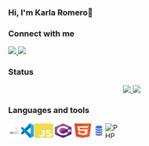 ### Hi, I'm Karla Romero👋

<!--
**KarlaRomero17/karlaromero17** is a ✨ _special_ ✨ repository because its `README.md` (this file) appears on your GitHub profile.

Here are some ideas to get you started:

- 🔭 I’m currently working on ...
- 🌱 I’m currently learning ...
- 👯 I’m looking to collaborate on ...
- 🤔 I’m looking for help with ...
- 💬 Ask me about ...
- 📫 How to reach me: ...
- 😄 Pronouns: ...
- ⚡ Fun fact: ...
-->

### Connect with me

<a target="_blank" href="https://www.linkedin.com/in/lissette-romero-31645a21a/" rel="nofollow">
  <img src="https://img.shields.io/badge/-LinkedIn-%230077B5?style=for-the-badge&amp;logo=linkedin&amp;logoColor=white" style="max-width: 100%;">
</a>
<a href="mailto:romerolissette17@gmail.com"><img src="https://img.shields.io/badge/-Gmail-%23333?style=for-the-badge&amp;logo=gmail&amp;logoColor=red" style="max-width: 100%;"></a>
<br>

### Status
<div dir="auto" align="center">
  <a href="https://github.com/KarlaRomero17/">
    <img src="https://github-readme-stats-sigma-five.vercel.app/api?username=karlaromero17&amp;show_icons=true&amp;theme=merko&amp;include_all_commits=true&amp;count_private=true" style="max-width: 100%;" height="180em">
    <img src="https://github-readme-stats-sigma-five.vercel.app/api/top-langs/?username=karlaromero17&amp;layout=compact&amp;langs_count=7&amp;theme=merko" style="max-width: 100%;" height="180em">
  </a>
</div>

### Languages and tools

<img align="left" alt="MySQL" width="26px" src="https://raw.githubusercontent.com/github/explore/80688e429a7d4ef2fca1e82350fe8e3517d3494d/topics/mysql/mysql.png" style="max-width: 100%;" width="40" height="30" align="middle" />

<img align="left" alt="Visual Studio Code" width="26px" src="https://raw.githubusercontent.com/github/explore/80688e429a7d4ef2fca1e82350fe8e3517d3494d/topics/visual-studio-code/visual-studio-code.png" style="max-width: 100%;" width="40" height="30" align="middle" /> 

<img align="left" alt="Javascript" src="https://raw.githubusercontent.com/devicons/devicon/master/icons/javascript/javascript-plain.svg" style="max-width: 100%;" width="40" height="30" align="middle" />

<img align="left" alt="C#" src="https://raw.githubusercontent.com/devicons/devicon/master/icons/csharp/csharp-original.svg" style="max-width: 100%;" width="40" height="30" align="middle" />

<img align="left" alt="Rafa-HTML" src="https://raw.githubusercontent.com/devicons/devicon/master/icons/html5/html5-original.svg" style="max-width: 100%;" width="40" height="30" align="middle" />

<img align="left" alt="SQL" width="26px" src="https://raw.githubusercontent.com/github/explore/80688e429a7d4ef2fca1e82350fe8e3517d3494d/topics/sql/sql.png" style="max-width: 100%;" width="40" height="30" align="middle"  />

<img align="left" alt="PHP" width="26px" src="https://cdn.jsdelivr.net/gh/devicons/devicon/icons/php/php-original.svg" style="max-width: 100%;" width="40" height="30" align="middle"  />

          
<br/>
